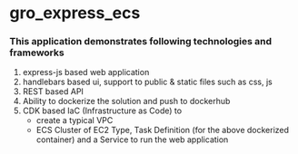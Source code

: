 # gro_express_ecs

### This application demonstrates following technologies and frameworks

1. express-js based web application 
2. handlebars based ui, support to public & static files such as css, js
3. REST based API
4. Ability to dockerize the solution and push to dockerhub
5. CDK based IaC (Infrastructure as Code) to 
    - create a typical VPC
    - ECS Cluster of EC2 Type, Task Definition (for the above dockerized container) and a Service to run the web application

